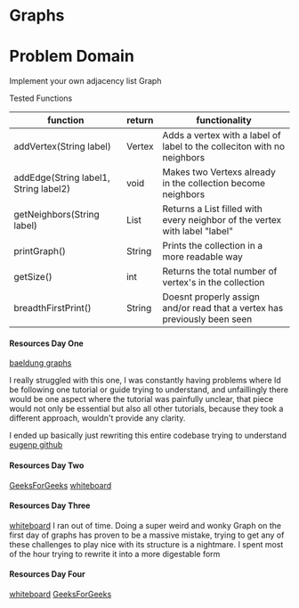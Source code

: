# Graphs

# Problem Domain
Implement your own adjacency list Graph

Tested Functions

| function                              | return       | functionality                                                              |
|---------------------------------------|--------------|----------------------------------------------------------------------------|
| addVertex(String label)               | Vertex       | Adds a vertex with a label of label to the colleciton with no neighbors    |
| addEdge(String label1, String label2) | void         | Makes two Vertexs already in the collection become neighbors               |
| getNeighbors(String label)            | List<Vertex> | Returns a List filled with every neighbor of the vertex with label "label" |
| printGraph()                          | String       | Prints the collection in a more readable way                               |
| getSize()                             | int          | Returns the total number of vertex's in the collection                     |
| breadthFirstPrint()                   | String       | Doesnt properly assign and/or read that a vertex has previously been seen  |  


#### Resources Day One
[baeldung graphs](https://www.baeldung.com/java-graphs)

I really struggled with this one, I was constantly having problems where Id be following one tutorial or guide trying to understand, and unfaillingly there would
be one aspect where the tutorial was painfully unclear, that piece would not only be essential but also all other tutorials, because they took a different approach,
wouldn't provide any clarity. 

I ended up basically just rewriting this entire codebase trying to understand
[eugenp github](https://github.com/eugenp/tutorials/tree/master/core-java-modules/core-java/src/main/java/com/baeldung/graph)

#### Resources Day Two

[GeeksForGeeks](https://www.geeksforgeeks.org/breadth-first-search-or-bfs-for-a-graph/)
[whiteboard](https://github.com/MichaelJahns/codeChallenges/blob/master/java/src/assets/graphBreadthFirst.jpg)

#### Resources Day Three

[whiteboard](https://github.com/MichaelJahns/codeChallenges/blob/master/java/src/assets/flightmap.jpg)
I ran out of time. Doing a super weird and wonky Graph on the first day of graphs has proven to be a massive mistake, trying to get any of these challenges to play nice with its structure is a nightmare. I spent most of the hour trying to rewrite it into a more digestable form

#### Resources Day Four

[whiteboard](https://github.com/MichaelJahns/codeChallenges/blob/master/java/src/assets/GraphDFS.jpg)
[GeeksForGeeks](https://www.geeksforgeeks.org/depth-first-search-or-dfs-for-a-graph/)

